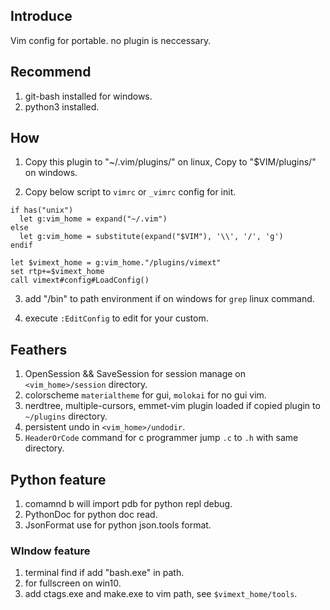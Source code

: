## Introduce

Vim config for portable.
no plugin is neccessary.

## Recommend

1. git-bash installed for windows.
2. python3 installed.

## How

1. Copy this plugin to "~/.vim/plugins/" on linux,
   Copy to "$VIM/plugins/" on windows.

2. Copy below script to `vimrc` or `_vimrc` config for init.

```vimscript
if has("unix")
  let g:vim_home = expand("~/.vim")
else
  let g:vim_home = substitute(expand("$VIM"), '\\', '/', 'g')
endif

let $vimext_home = g:vim_home."/plugins/vimext"
set rtp+=$vimext_home
call vimext#config#LoadConfig()
```

3. add "<git-bash-home>/bin" to path environment if on windows for `grep` linux command.

4. execute `:EditConfig` to edit for your custom.

## Feathers

1. OpenSession && SaveSession for session manage on `<vim_home>/session` directory.
2. colorscheme `materialtheme` for gui, `molokai` for no gui vim.
3. nerdtree, multiple-cursors, emmet-vim plugin loaded if copied plugin to `~/plugins` directory.
4. persistent undo in `<vim_home>/undodir`.
5. <F2> `HeaderOrCode` command for c programmer jump `.c` to `.h` with same directory.

## Python feature
1. comamnd <leader>b will import pdb for python repl debug.
2. PythonDoc <args> for python doc read.
3. JsonFormat use for python json.tools format.

### WIndow feature
1. terminal find if add "bash.exe" in path.
2. <F6> for fullscreen on win10.
3. add ctags.exe and make.exe to vim path, see `$vimext_home/tools`.
